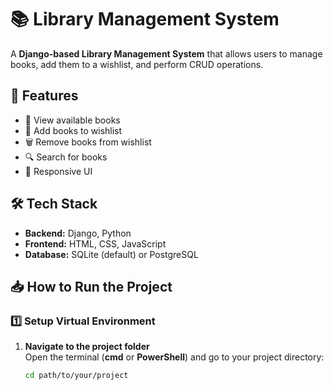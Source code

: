 # 📚 Library Management System

A **Django-based Library Management System** that allows users to manage books, add them to a wishlist, and perform CRUD operations.

## 🚀 Features
- 📖 View available books
- 🛒 Add books to wishlist
- 🗑 Remove books from wishlist
- 🔍 Search for books
- 🎨 Responsive UI

## 🛠 Tech Stack
- **Backend:** Django, Python
- **Frontend:** HTML, CSS, JavaScript
- **Database:** SQLite (default) or PostgreSQL

## 📥 How to Run the Project
### 1️⃣ Setup Virtual Environment
1. **Navigate to the project folder**  
   Open the terminal (**cmd** or **PowerShell**) and go to your project directory:  
   ```bash
   cd path/to/your/project
